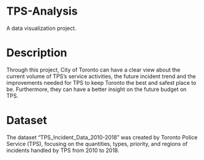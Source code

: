 # TPS-Analysis

A data visualization project. 

# Description
Through this project, City of Toronto can have a clear view about the current volume of TPS’s service activities, the future incident trend and the improvements needed
for TPS to keep Toronto the best and safest place to be. Furthermore, they can have a better insight on the future budget on TPS.

# Dataset
The dataset “TPS_Incident_Data_2010-2018” was created by Toronto Police Service (TPS), focusing on the quantities, types, priority, and regions of incidents handled by TPS from
2010 to 2018. 
